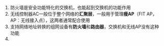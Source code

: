1. 防火墙是安全功能特化的交换机，也能起到交换机的功能作用
2. 无线控制器AC一般位于整个网络的**汇聚层**，一般用于管理**瘦AP**（FIT AP，AP：无线接入点），这两者通常配合使用
3. 支持网络地址转换的组网设备有**防火墙**和**路由器**，交换机和无线AP没有这种功能
4. 